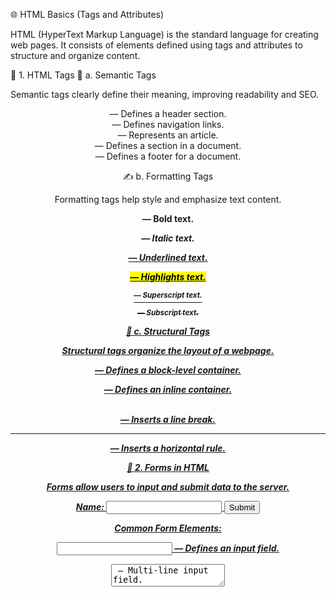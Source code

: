 🌐 HTML Basics (Tags and Attributes)

HTML (HyperText Markup Language) is the standard language for creating web pages.
It consists of elements defined using tags and attributes to structure and organize content.

📘 1. HTML Tags
🧩 a. Semantic Tags

Semantic tags clearly define their meaning, improving readability and SEO.

<header> — Defines a header section.

<nav> — Defines navigation links.

<article> — Represents an article.

<section> — Defines a section in a document.

<footer> — Defines a footer for a document.

✍️ b. Formatting Tags

Formatting tags help style and emphasize text content.

<b> — Bold text.

<i> — Italic text.

<u> — Underlined text.

<mark> — Highlights text.

<sup> — Superscript text.

<sub> — Subscript text.

🧱 c. Structural Tags

Structural tags organize the layout of a webpage.

<div> — Defines a block-level container.

<span> — Defines an inline container.

<br> — Inserts a line break.

<hr> — Inserts a horizontal rule.

📝 2. Forms in HTML

Forms allow users to input and submit data to the server.

<form action="submit.php" method="POST">
  <label for="name">Name:</label>
  <input type="text" id="name" name="name" required>
  <input type="submit" value="Submit">
</form>


Common Form Elements:

<input> — Defines an input field.

<textarea> — Multi-line input field.

<button> — Clickable button.

<select> — Dropdown list.

📊 3. Tables in HTML

Tables are used to organize and display data in rows and columns.

<table>
  <tr>
    <th>Name</th>
    <th>Age</th>
  </tr>
  <tr>
    <td>John</td>
    <td>25</td>
  </tr>
</table>


Table Elements:

<table> — Defines a table.

<tr> — Table row.

<th> — Header cell.

<td> — Data cell.

🖼️ 4. Media in HTML

HTML supports embedding images, audio, videos, and external webpages.

Common Media Tags:

<img> — Displays an image.

<audio> — Embeds audio content.

<video> — Embeds a video file.

<iframe> — Embeds another webpage.

Example:

<img src="image.jpg" alt="Description" width="300">

<audio controls>
  <source src="audio.mp3" type="audio/mp3">
</audio>

⚙️ 5. Head Tag, Meta Tag, and SEO in HTML

The <head> tag contains metadata, such as the page title, character encoding, and SEO-related information.
<meta> tags help improve search engine visibility and responsiveness.

Example:

<head>
  <meta charset="UTF-8">
  <meta name="viewport" content="width=device-width, initial-scale=1.0">
  <meta name="description" content="Learn HTML and CSS basics">
</head>


💡 Tip: Always use semantic HTML, add alt text for images, and include meta descriptions to make your web pages accessible and SEO-friendly.